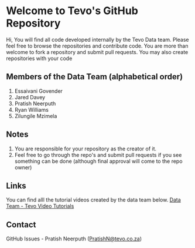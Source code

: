 # Welcome to Tevo's GitHub Repository

Hi,
You will find all code developed internally by the Tevo Data team. Please feel free to browse the repositories and contribute code. You are more than welcome to fork a repository and submit pull requests. You may also create repositories with your code


## Members of the Data Team (alphabetical order)

1. Essaivani Govender
2. Jared Davey
3. Pratish Neerputh
4. Ryan Williams
5. Zilungile Mzimela

## Notes
1. You are responsible for your repository as the creator of it. 
2. Feel free to go through the repo's and submit pull requests if you see something can be done (although final approval will come to the repo owner)

## Links
You can find alll the tutorial videos created by the data team below.
[Data Team - Tevo Video Tutorials](https://tevosa.sharepoint.com/sites/DataTeam/Tevo%20Video%20Tutorials/Forms/AllItems.aspx)

## Contact
GitHub Issues - Pratish Neerputh (PratishN@tevo.co.za)

